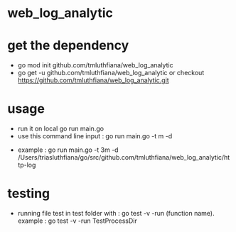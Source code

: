 # web_log_analytic

# get the dependency
- go mod init github.com/tmluthfiana/web_log_analytic
- go get -u github.com/tmluthfiana/web_log_analytic or checkout https://github.com/tmluthfiana/web_log_analytic.git

# usage
- run it on local go run main.go
- use this command line input : go run main.go -t <mins>m -d <dir>
- example : go run main.go -t 3m -d /Users/triasluthfiana/go/src/github.com/tmluthfiana/web_log_analytic/http-log

# testing
- running file test in test folder with : go test -v -run (function name). example : go test -v -run TestProcessDir


		